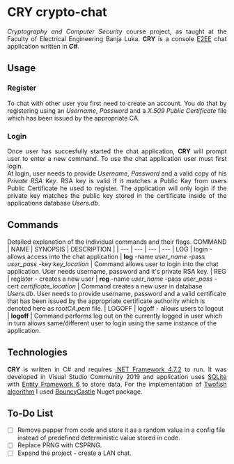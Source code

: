 # CRY crypto-chat
<p align="justify"><i>Cryptography and Computer Security</i> course project, as taught at the Faculty of Electrical Engineering Banja Luka. <b>CRY</b> is a console <a href="https://en.wikipedia.org/wiki/End-to-end_encryption">E2EE</a> chat application written in <b><i>C#</i></b>.</p>

## Usage
### Register
<p align="justify">To chat with other user you first need to create an account. You do that by registering using an <i>Username</i>, <i>Password</i> and a <i>X.509 Public Certificate</i> file which has been issued by the appropriate CA.</p>

### Login
<p align="justify">Once user has succesfully started the chat application, <b>CRY</b> will prompt user to enter a new command. To use the chat application user must first login.<br>
At login, user needs to provide <i>Username</i>, <i>Password</i> and a valid copy of his <i>Private RSA Key</i>. RSA key is valid if it matches a Public Key from users Public Certificate he used to register. The application will only login if the private key matches the public key stored in the certificate inside of the applications database <i>Users.db</i>.</p>

## Commands
Detailed explanation of the individual commands and their flags.
COMMAND | NAME | SYNOPSIS | DESCRIPTION |
| --- | --- | --- | --- |
LOG | login - allows access into the chat application | **log** -name *user_name* -pass *user_pass* -key *key_location* | Command allows user to login into the chat application. User needs username, password and it's private RSA key. |
REG | register - creates a new user | **reg** -name *user_name* -pass *user_pass* -cert *certificate_location* | Command creates a new user in database *Users.db*. User needs to provide username, password and a valid certificate that has been issued by the appropriate certificate authority which is denoted here as *rootCA.pem* file. |
LOGOFF | logoff - allows users to logout | **logoff** | Command performs log out on the currently logged in user which in turn allows same/different user to login using the same instance of the application.

## Technologies
<p align="justify"><b>CRY</b> is written in C# and requires <a href="https://dotnet.microsoft.com/download/dotnet-framework/thank-you/net472-web-installer">.NET Framework 4.7.2</a> to run. It was developed in Visual Studio Community 2019 and application uses <a href="https://www.sqlite.org/index.html">SQLite</a> with <a href="https://docs.microsoft.com/en-us/ef/ef6/">Entity Framework 6</a> to store data. For the implementation of <a href="https://en.wikipedia.org/wiki/Twofish">Twofish algorithm</a> I used <a href="https://en.wikipedia.org/wiki/Bouncy_Castle_(cryptography)">BouncyCastle</a> Nuget package.</p>

## To-Do List
- [ ] Remove pepper from code and store it as a random value in a config file instead of predefined deterministic value stored in code.
- [ ] Replace PRNG with CSPRNG.
- [ ] Expand the project - create a LAN chat.
